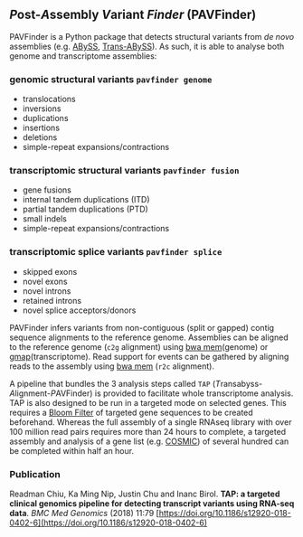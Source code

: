 ## *P*ost-*A*ssembly *V*ariant *Finder* (PAVFinder)

PAVFinder is a Python package that detects structural variants from *de novo* assemblies (e.g. [ABySS](http://www.bcgsc.ca/platform/bioinfo/software/abyss), [Trans-ABySS](http://www.bcgsc.ca/platform/bioinfo/software/trans-abyss)).  As such, it is able to analyse both genome and transcriptome assemblies:

### genomic structural variants `pavfinder genome`
- translocations
- inversions
- duplications
- insertions
- deletions
- simple-repeat expansions/contractions

### transcriptomic structural variants `pavfinder fusion`
- gene fusions
- internal tandem duplications (ITD)
- partial tandem duplications (PTD)
- small indels
- simple-repeat expansions/contractions

### transcriptomic splice variants `pavfinder splice`
- skipped exons
- novel exons
- novel introns
- retained introns
- novel splice acceptors/donors

PAVFinder infers variants from non-contiguous (split or gapped) contig sequence alignments to the reference genome. Assemblies can be aligned to the reference genome (`c2g` alignment) using [bwa mem](http://bio-bwa.sourceforge.net/)(genome) or [gmap](http://research-pub.gene.com/gmap/)(transcriptome).  Read support for events can be gathered by aligning reads to the assembly using [bwa mem](http://bio-bwa.sourceforge.net/) (`r2c` alignment).

A pipeline that bundles the 3 analysis steps called `TAP` (*T*ransabyss-*A*lignment-*P*AVFinder) is provided to facilitate whole transcriptome analysis. TAP is also designed to be run in a targeted mode on selected genes. This requires a [Bloom Filter](http://www.bcgsc.ca/platform/bioinfo/software/biobloomtools) of targeted gene sequences to be created beforehand. Whereas the full assembly of a single RNAseq library with over 100 million read pairs requires more than 24 hours to complete, a targeted assembly and analysis of a gene list (e.g. [COSMIC](http://cancer.sanger.ac.uk/census/)) of several hundred can be completed within half an hour.

### Publication
Readman Chiu, Ka Ming Nip, Justin Chu and Inanc Birol. **TAP: a targeted clinical genomics pipeline for detecting transcript variants using RNA-seq data**. *BMC Med Genomics* (2018) 11:79 [https://doi.org/10.1186/s12920-018-0402-6](https://doi.org/10.1186/s12920-018-0402-6)
